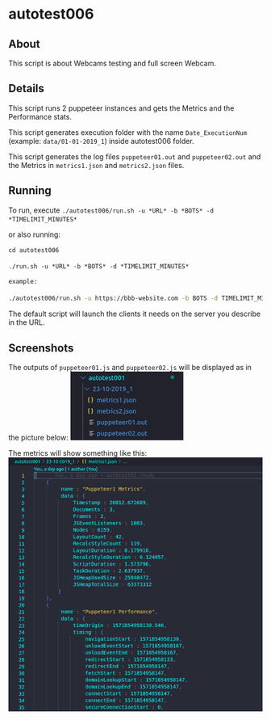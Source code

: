 # autotest006

## About

This script is about Webcams testing and full screen Webcam.

## Details

This script runs 2 puppeteer instances and gets the Metrics and the Performance stats.

This script generates execution folder with the name `Date_ExecutionNum` (example: `data/01-01-2019_1`) inside autotest006 folder.

This script generates the log files `puppeteer01.out` and `puppeteer02.out` and the Metrics in `metrics1.json` and `metrics2.json` files.

## Running

To run, execute `./autotest006/run.sh -u *URL* -b *BOTS* -d *TIMELIMIT_MINUTES*`

or also running: 

```
cd autotest006

./run.sh -u *URL* -b *BOTS* -d *TIMELIMIT_MINUTES*
```

~~~bash
example: 

./autotest006/run.sh -u https://bbb-website.com -b BOTS -d TIMELIMIT_MINUTES
~~~

The default script will launch the clients it needs on the server you describe in the URL.

## Screenshots

The outputs of `puppeteer01.js` and `puppeteer02.js` will be displayed as in the picture below:
![outputs](../images/screenshot.png "outputs")

The metrics will show something like this:
![metrics](../images/metrics.png "metrics")
